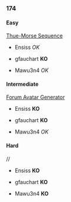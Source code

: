### 174

#### Easy

[Thue-Morse Sequence](http://www.reddit.com/r/dailyprogrammer/comments/2cld8m/8042014_challenge_174_easy_thuemorse_sequences/)

* Ensiss _OK_

* gfauchart **KO**

* Mawu3n4 _OK_


#### Intermediate

[Forum Avatar Generator](http://www.reddit.com/r/dailyprogrammer/comments/2crqml/8062014_challenge_174_intermediate_forum_avatar/)

* Ensiss **KO**

* gfauchart **KO**

* Mawu3n4 _OK_


#### Hard

//

* Ensiss **KO**

* gfauchart **KO**

* Mawu3n4 **KO**
